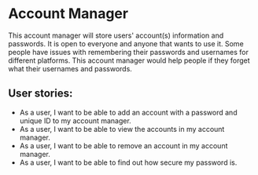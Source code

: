 # Account Manager

This account manager will store users' account(s) information and passwords. It is open to everyone and anyone that wants to use it. Some people have issues with remembering their passwords and usernames for different platforms. This account manager would help people if they forget what their usernames and passwords.

## User stories:
- As a user, I want to be able to add an account with a password and unique ID to my account manager.
- As a user, I want to be able to view the accounts in my account manager.
- As a user, I want to be able to remove an account in my account manager.
- As a user, I want to be able to find out how secure my password is.

